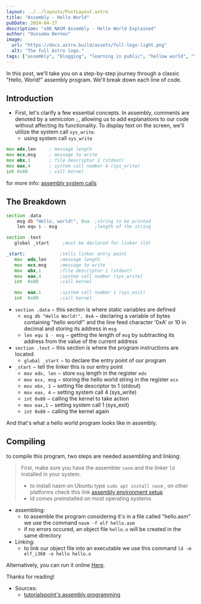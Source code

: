 ```yaml
---
layout: ../../layouts/PostLayout.astro
title: "Assembly - Hello World"
pubDate: 2024-04-27
description: "x86 NASM Assembly - Hello World Explained"
author: "Oussama Bernou"
image:
  url: "https://docs.astro.build/assets/full-logo-light.png"
  alt: "The full Astro logo."
tags: ["assembly", "blogging", "learning in public", "hellow world", "tutorial"]
---
```


In this post, we'll take you on a step-by-step journey through a classic "Hello, World!" assembly program. We'll break down each line of code.

## Introduction

- First, let's clarify a few essential concepts. In assembly, comments are denoted by a semicolon `;`, allowing us to add explanations to our code without affecting its functionality. To display text on the screen, we'll utilize the system call `sys_write`.
  - using system call ` sys_write `

```asm
mov	edx,len     ; message length
mov	ecx,msg     ; message to write
mov	ebx,1       ; file descriptor 1 (stdout)
mov	eax,4       ; system call number 4 (sys_write)
int	0x80        ; call kernel
```

for more info: [assembly system calls](https://www.tutorialspoint.com/assembly_programming/assembly_system_calls.htm)

## The Breakdown

```asm
section	.data
    msg db "Hello, world!", 0xa  ;string to be printed
    len equ $ - msg              ;length of the string

section	.text
   global _start     ;must be declared for linker (ld)

_start:	            ;tells linker entry point
   mov	edx,len     ;message length
   mov	ecx,msg     ;message to write
   mov	ebx,1       ;file descriptor 1 (stdout)
   mov	eax,4       ;system call number (sys_write)
   int	0x80        ;call kernel

   mov	eax,1       ;system call number 1 (sys_exit)
   int	0x80        ;call kernel
```

- `section .data` − this section is where static variables are defined
  - `msg db "Hello World!", 0xA` − declaring a variable of bytes containing "hello world!" and the line feed character '0xA' or 10 in decimal and storing its address in `msg`
  - `len equ $ - msg` − getting the length of `msg` by subtracting its address from the value of the current address
- `section .text` − this section is where the program instructions are located
  - `global _start` − to declare the entry point of our program
- `_start` − tell the linker this is our entry point
  - `mov edx, len` − store `msg` length in the register `edx`
  - `mov ecx, msg` − storing the hello world string in the register `ecx`
  - `mov ebx, 1` − setting file descriptor to 1 (stdout)
  - `mov eax, 4` − setting system call 4 (sys_write)
  - `int 0x80` − calling the kernel to take action
  - `mov eax,1` − setting system call 1 (sys_exit)
  - `int 0x80` − calling the kernel again

And that's what a hello world program looks like in assembly.

## Compiling

to compile this program, two steps are needed assembling and linking:

> First, make sure you have the assembler `nasm` and the linker `ld` installed in your system.
>
> - to install nasm on Ubuntu type `sudo apt install nasm` , on other platforms check this link [assembly environment setup](https://www.tutorialspoint.com/assembly_programming/assembly_environment_setup.htm)
> - ld comes preinstalled on most operating systems

- assembling:
  - to assemble the program considering it's in a file called "hello.asm" we use the command `nasm -f elf hello.asm`
  - if no errors occured, an object file `hello.o` will be created in the same directory
- Linking:
  - to link our object file into an executable we use this command `ld -m elf_i368 -o hello hello.o`

Alternatively, you can run it online [Here](https://onecompiler.com/assembly).

Thanks for reading!

- Sources:
  - [tutorialspoint's assembly programming](https://www.tutorialspoint.com/assembly_programming)
